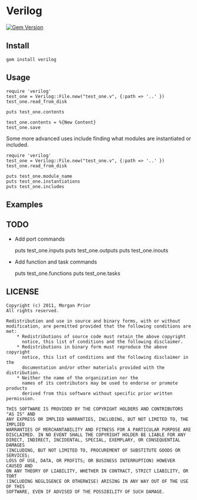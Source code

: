 Verilog
=======

[![Gem Version](https://badge.fury.io/rb/verilog.png)](http://badge.fury.io/rb/verilog)

Install
-------

    gem install verilog

Usage
-----

    require 'verilog'
    test_one = Verilog::File.new("test_one.v", {:path => '..' })
    test_one.read_from_disk

    puts test_one.contents

    test_one.contents = %{New Content}
    test_one.save

Some more advanced uses include finding what modules are instantiated or included.

    require 'verilog'
    test_one = Verilog::File.new("test_one.v", {:path => '..' })
    test_one.read_from_disk
    
    puts test_one.module_name
    puts test_one.instantiations
    puts test_one.includes

Examples
--------

    
TODO
----

* Add port commands 
     
     puts test_one.inputs
     puts test_one.outputs
     puts test_one.inouts

* Add function and task commands     

     puts test_one.functions
     puts test_one.tasks

LICENSE
-------

    Copyright (c) 2011, Morgan Prior
    All rights reserved.
    
    Redistribution and use in source and binary forms, with or without
    modification, are permitted provided that the following conditions are met:
        * Redistributions of source code must retain the above copyright
          notice, this list of conditions and the following disclaimer.
        * Redistributions in binary form must reproduce the above copyright
          notice, this list of conditions and the following disclaimer in the
          documentation and/or other materials provided with the distribution.
        * Neither the name of the organization nor the
          names of its contributors may be used to endorse or promote products
          derived from this software without specific prior written permission.

    THIS SOFTWARE IS PROVIDED BY THE COPYRIGHT HOLDERS AND CONTRIBUTORS "AS IS" AND
    ANY EXPRESS OR IMPLIED WARRANTIES, INCLUDING, BUT NOT LIMITED TO, THE IMPLIED
    WARRANTIES OF MERCHANTABILITY AND FITNESS FOR A PARTICULAR PURPOSE ARE
    DISCLAIMED. IN NO EVENT SHALL THE COPYRIGHT HOLDER BE LIABLE FOR ANY
    DIRECT, INDIRECT, INCIDENTAL, SPECIAL, EXEMPLARY, OR CONSEQUENTIAL DAMAGES
    (INCLUDING, BUT NOT LIMITED TO, PROCUREMENT OF SUBSTITUTE GOODS OR SERVICES;
    LOSS OF USE, DATA, OR PROFITS; OR BUSINESS INTERRUPTION) HOWEVER CAUSED AND
    ON ANY THEORY OF LIABILITY, WHETHER IN CONTRACT, STRICT LIABILITY, OR TORT
    (INCLUDING NEGLIGENCE OR OTHERWISE) ARISING IN ANY WAY OUT OF THE USE OF THIS
    SOFTWARE, EVEN IF ADVISED OF THE POSSIBILITY OF SUCH DAMAGE.
